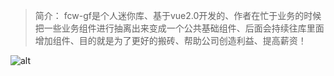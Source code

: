 > 简介： fcw-gf是个人迷你库、基于vue2.0开发的、作者在忙于业务的时候把一些业务组件进行抽离出来变成一个公共基础组件、后面会持续往库里面增加组件、目的就是为了更好的搬砖、帮助公司创造利益、提高薪资！

![alt](https://gf-blogs.oss-cn-shenzhen.aliyuncs.com/xy.jpg)